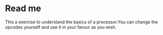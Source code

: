 # Read me
This a exercise to understand the basics of a processor.You can change the opcodes yourself and use it in your favour as you wish.
